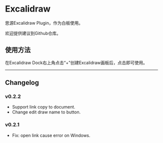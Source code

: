 # Excalidraw

思源Excalidraw Plugin，作为白板使用。

欢迎提供建议到Github仓库。

## 使用方法

在Excalidraw Dock右上角点击“+”创建Excalidraw画板后，点击即可使用。

---
## Changelog
### v0.2.2
+ Support link copy to document.
+ Change edit draw name to button.

### v0.2.1
+ Fix: open link cause error on Windows.
